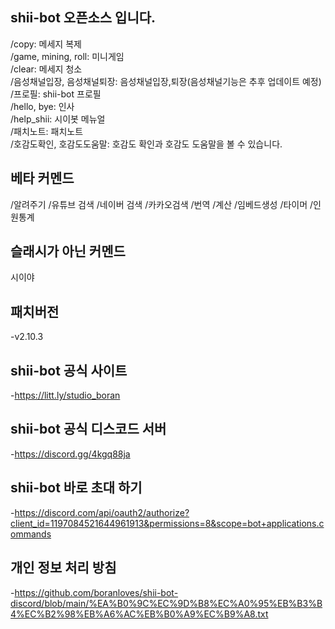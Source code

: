 ## shii-bot 오픈소스 입니다.

/copy: 메세지 복제                            
/game, mining, roll: 미니게임                            
/clear: 메세지 청소                            
/음성채널입장, 음성채널퇴장: 음성채널입장,퇴장(음성채널기능은 추후 업데이트 예정)                                                      
/프로필: shii-bot 프로필                            
/hello, bye: 인사                            
/help_shii: 시이봇 메뉴얼                            
/패치노트: 패치노트                            
/호감도확인, 호감도도움말: 호감도 확인과 호감도 도움말을 볼 수 있습니다.                            

## 베타 커멘드
/알려주기
/유튜브 검색
/네이버 검색
/카카오검색
/번역
/계산
/임베드생성 
/타이머
/인원통계

## 슬래시가 아닌 커멘드
시이야

## 패치버전
-v2.10.3                          

## shii-bot 공식 사이트
-https://litt.ly/studio_boran                           

## shii-bot 공식 디스코드 서버
-https://discord.gg/4kgq88ja                            

## shii-bot 바로 초대 하기
-https://discord.com/api/oauth2/authorize?client_id=1197084521644961913&permissions=8&scope=bot+applications.commands                            

## 개인 정보 처리 방침
-https://github.com/boranloves/shii-bot-discord/blob/main/%EA%B0%9C%EC%9D%B8%EC%A0%95%EB%B3%B4%EC%B2%98%EB%A6%AC%EB%B0%A9%EC%B9%A8.txt
